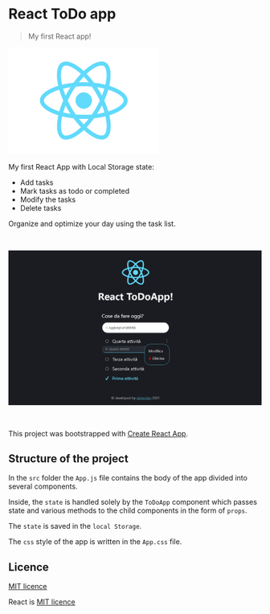 # React ToDo app
> My first React app!

<img src="src/logo.svg" alt="React" width="300"/>

My first React App with Local Storage state:
- Add tasks
- Mark tasks as todo or completed
- Modify the tasks
- Delete tasks

Organize and optimize your day using the task list.

<br>

![AppUI](app-ui.png)

<br>

This project was bootstrapped with [Create React App](https://github.com/facebook/create-react-app).



## Structure of the project
In the `src` folder the `App.js` file contains the body of the app divided into several components.

Inside, the `state` is handled solely by the `ToDoApp` component which passes state and various methods to the child components in the form of `props`.

The `state` is saved in the `local Storage`.

The `css` style of the app is written in the `App.css` file. 


## Licence 
[MIT licence](https://github.com/denielden/React-ToDo-app/blob/main/LICENSE)

React is [MIT licence](https://github.com/facebook/react/blob/main/LICENSE)
